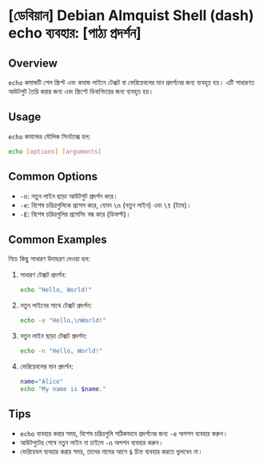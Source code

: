 # [ডেবিয়ান] Debian Almquist Shell (dash) echo ব্যবহার: [পাঠ্য প্রদর্শন]

## Overview
`echo` কমান্ডটি শেল স্ক্রিপ্ট এবং কমান্ড লাইনে টেক্সট বা ভেরিয়েবলের মান প্রদর্শনের জন্য ব্যবহৃত হয়। এটি সাধারণত আউটপুট তৈরি করার জন্য এবং স্ক্রিপ্টে ডিবাগিংয়ের জন্য ব্যবহৃত হয়।

## Usage
`echo` কমান্ডের মৌলিক সিনট্যাক্স হল:

```sh
echo [options] [arguments]
```

## Common Options
- `-n`: নতুন লাইন ছাড়া আউটপুট প্রদর্শন করে।
- `-e`: বিশেষ চরিত্রগুলিকে প্রসেস করে, যেমন `\n` (নতুন লাইন) এবং `\t` (ট্যাব)।
- `-E`: বিশেষ চরিত্রগুলির প্রসেসিং বন্ধ করে (ডিফল্ট)।

## Common Examples
নিচে কিছু সাধারণ উদাহরণ দেওয়া হল:

1. সাধারণ টেক্সট প্রদর্শন:
   ```sh
   echo "Hello, World!"
   ```

2. নতুন লাইনের সাথে টেক্সট প্রদর্শন:
   ```sh
   echo -e "Hello,\nWorld!"
   ```

3. নতুন লাইন ছাড়া টেক্সট প্রদর্শন:
   ```sh
   echo -n "Hello, World!"
   ```

4. ভেরিয়েবলের মান প্রদর্শন:
   ```sh
   name="Alice"
   echo "My name is $name."
   ```

## Tips
- `echo` ব্যবহার করার সময়, বিশেষ চরিত্রগুলি সঠিকভাবে প্রদর্শনের জন্য `-e` অপশন ব্যবহার করুন।
- আউটপুটের শেষে নতুন লাইন না চাইলে `-n` অপশন ব্যবহার করুন।
- ভেরিয়েবল ব্যবহার করার সময়, তাদের নামের আগে `$` চিহ্ন ব্যবহার করতে ভুলবেন না।